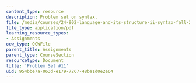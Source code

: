 ```yaml
---
content_type: resource
description: Problem set on syntax.
file: /media/courses/24-902-language-and-its-structure-ii-syntax-fall-2003/954bbe7a063de179726748ba1d0e2e64_ps_11.pdf
file_type: application/pdf
learning_resource_types:
- Assignments
ocw_type: OCWFile
parent_title: Assignments
parent_type: CourseSection
resourcetype: Document
title: 'Problem Set #11'
uid: 954bbe7a-063d-e179-7267-48ba1d0e2e64
---
```

